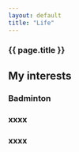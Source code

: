```yaml
---
layout: default
title: "Life"
---
```

<div class="row g-5 mb-5">
  <div class="col-md-12">
    <h3 class="fw-bold border-bottom pb-3 mb-5">{{ page.title }}</h3>
  </div>
</div>


## My interests


### Badminton


### xxxx 

### xxxx
